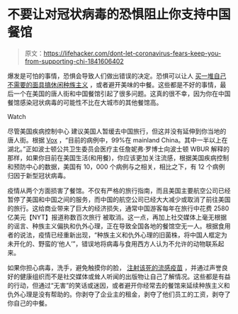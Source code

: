 # 不要让对冠状病毒的恐惧阻止你支持中国餐馆

> 原文：<https://lifehacker.com/dont-let-coronavirus-fears-keep-you-from-supporting-chi-1841606402>

爆发是可怕的事情，恐惧会导致人们做出错误的决定。恐惧可以让人 [买一堆自己不需要的面具](https://vitals.lifehacker.com/quit-buying-coronavirus-masks-you-dont-need-1841521105)[搞休闲种族主义](https://lifehacker.com/your-racist-coronavirus-jokes-arent-funny-1841449955) ，或者避开美味的中餐。这些都是不好的事情，最后一个在美国的唐人街和中国餐馆引起了很多问题。这真的很不幸，因为你在中国餐馆感染冠状病毒的可能性不比在大城市的其他餐馆高。

Watch

尽管美国疾病控制中心 建议美国人暂缓去中国旅行，但这并没有延伸到你当地的唐人街。根据 [Vox](https://www.vox.com/2020/1/31/21113178/what-is-coronavirus-symptoms-travel-china-map) ，“目前的病例中，99%在 mainland China。其中一半以上在湖北。”正如波士顿公共卫生委员会医疗主任詹妮弗·罗博士向波士顿 WBUR 解释的那样，如果你目前在美国生活(和用餐)，你应该更加关注流感，根据美国疾病控制和预防中心的数据，美国有 10，000 个病例与之相关，相比之下，有 12 个病例归因于新型冠状病毒。

疫情从两个方面损害了餐馆。不仅有严格的旅行指南，而且美国主要航空公司已经暂停了美国和中国之间的服务，而中国的航空公司已经大大减少或取消了前往美国的旅行。这给商业带来了巨大的经济损失，通常中国游客每年在旅行中花费 2580 亿美元【NYT】报道称数百次旅行 被取消。这一点，再加上社交媒体上毫无根据的谣言、种族主义偏执和仇外心理，正在导致全国各地的餐馆空无一人。根据食用者的说法，疫情已经重新出现，“种族主义和仇外心理的旧菌株，将中国人框定为未开化的、野蛮的‘他人’”，错误地将病毒与食用西方人认为不允许的动物联系起来。

如果你担心病毒，洗手，避免触摸你的脸， [注射该死的流感疫苗](https://lifehacker.com/if-youre-worried-about-coronavirus-get-your-flu-shot-1841201798) ，并通过声誉良好的健康组织而不是社交媒体或耸人听闻的出版物让自己了解情况。这些都是有益的行动，但通过“无害”的笑话或迷因，或者避开你经常去的餐馆来延续种族主义和仇外心理是没有帮助的。你剥夺了企业主的租金，剥夺了他们员工的工资，剥夺了你自己的中餐。
